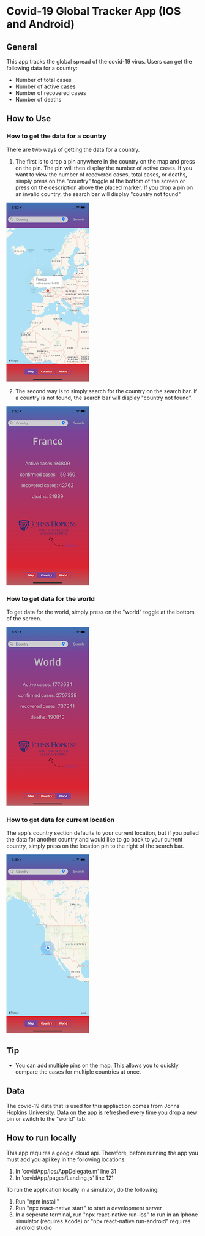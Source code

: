 # Covid-19 Global Tracker App (IOS and Android)

## General

This app tracks the global spread of the covid-19 virus. Users can get the following data for a country:

- Number of total cases
- Number of active cases
- Number of recovered cases
- Number of deaths

## How to Use

### How to get the data for a country

There are two ways of getting the data for a country.

1. The first is to drop a pin anywhere in the country on the map and press on the pin. The pin will then display the number of active cases. If you want to view the number of recovered cases, total cases, or deaths, simply press on the "country" toggle at the bottom of the screen or press on the description above the placed marker. If you drop a pin on an invalid country, the search bar will display "country not found"

<img src = "./covidApp/readme_images/sim-pin.png">

2. The second way is to simply search for the country on the search bar. If a country is not found, the search bar will display "country not found".

<img src = "./covidApp/readme_images/sim-country.png">

### How to get data for the world

To get data for the world, simply press on the "world" toggle at the bottom of the screen.

<img src = "./covidApp/readme_images/sim-world.png">

### How to get data for current location

The app's country section defaults to your current location, but if you pulled the data for another country and would like to go back to your current country, simply press on the location pin to the right of the search bar.

<img src = "./covidApp/readme_images/sim-current.png">

## Tip

- You can add multiple pins on the map. This allows you to quickly compare the cases for multiple countries at once.

## Data

The covid-19 data that is used for this appliaction comes from Johns Hopkins University. Data on the app is refreshed every time you drop a new pin or switch to the "world" tab.

## How to run locally

This app requires a google cloud api. Therefore, before running the app you must add you api key in the following locations:

1. In 'covidApp/ios/AppDelegate.m' line 31
2. In 'covidApp/pages/Landing.js' line 121

To run the application locally in a simulator, do the following:

1. Run "npm install"
2. Run "npx react-native start" to start a development server
3. In a seperate terminal, run "npx react-native run-ios" to run in an Iphone simulator (requires Xcode) or "npx react-native run-android" requires android studio
